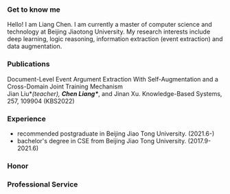 ### Get to know me
Hello! I am Liang Chen. I am currently a master of computer science and technology at Beijing Jiaotong University. My research interests include deep learning, logic reasoning, information extraction (event extraction) and data augmentation.

### Publications

Document-Level Event Argument Extraction With Self-Augmentation and a Cross-Domain Joint Training Mechanism  
Jian Liu\**(teacher), **Chen Liang\****, and Jinan Xu. Knowledge-Based Systems, 257, 109904 (KBS2022)

### Experience
- recommended postgraduate in Beijing Jiao Tong University. (2021.6-)
- bachelor's degree in CSE from Beijing Jiao Tong University. (2017.9-2021.6)

### Honor

### Professional Service

